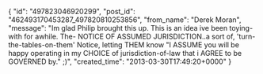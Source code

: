  {
   "id": "497823046920299",
   "post_id": "462493170453287_497820810253856",
   "from_name": "Derek Moran",
   "message": "Im glad Philip brought this up. This is an idea ive been toying-with for awhile. The- NOTICE OF ASSUMED JURISDICTION..a sort of, 'turn-the-tables-on-them' Notice, letting THEM know \"I ASSUME you will be happy operating in my CHOICE of jurisdiction-of-law that i AGREE to be GOVERNED by.\" ;)",
   "created_time": "2013-03-30T17:49:20+0000"
 }
